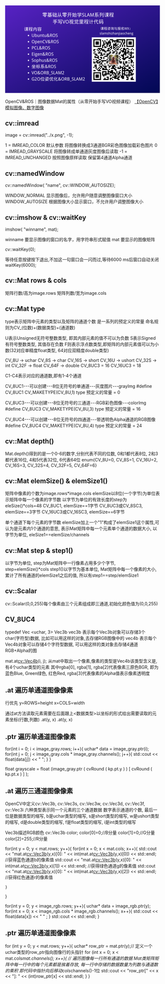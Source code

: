 ![](./2_opencv&ros/a_opencv_cvmat/小秋SLAM实战教程.png)

OpenCV&ROS｜图像数据Mat的属性（从零开始手写VO视频课程）
 [【OpenCV】模拟图像、数字图像](https://chunqiushenye.blog.csdn.net/article/details/90449301)

## cv::imread

image = cv::imread("../x.png", -1);

1 = IMREAD_COLOR 默认参数 将图像转换成3通道BGR彩色图像加载彩色图片
0 = IMREAD_GRAYSCALE 将图像转成单通道灰度图像后读取
-1 = IMREAD_UNCHANGED 按照图像原样读取 保留第4通道Alpha通道

## cv::namedWindow

cv::namedWindow( "name", cv::WINDOW_AUTOSIZE);

WINDOW_NORMAL 显示图像后，允许用户随意调整图像窗口大小
WINDOW_AUTOSIZE 根据图像大小显示窗口，不允许用户调整图像大小

## cv::imshow & cv::waitKey

imshow( "winname", mat);

winname 要显示图像的窗口的名字，用字符串形式赋值
mat 要显示的图像矩阵

cv::waitKey(0);

等待任意按键按下退出,不加这一句窗口会一闪而过,等待6000 ms后窗口自动关闭 waitKey(6000);

## cv::Mat rows & cols

矩阵行数/高为image.rows
矩阵列数/宽为image.cols

## cv::Mat type


type表示矩阵中元素的类型以及矩阵的通道个数 是一系列的预定义的常量 命名规则为CV_(位数)+(数据类型)+(通道数)

U表示Unsigned无符号整数类型, 即其内部元素的值不可以为负数
S表示Signed有符号整数类型, 其值存在负数
F则表示浮点数类型,即矩阵的内部元素值可以为小数(32对应单精度float类型, 64对应双精度double类型)

CV_8U -> uchar
CV_8S -> char
CV_16S -> short
CV_16U -> ushort
CV_32S -> int
CV_32F -> float
CV_64F -> double
CV_8UC3 = 16
CV_16UC3 = 18

C1-C4表示对应的通道数,即有1-4个通道

CV_8UC1---可以创建---8位无符号的单通道---灰度图片---grayImg
#define CV_8UC1 CV_MAKETYPE(CV_8U,1)  type 预定义的常量 = 0

CV_8UC3---可以创建---8位无符号的三通道---RGB彩色图像---colorImg
#define CV_8UC3 CV_MAKETYPE(CV_8U,3)  type 预定义的常量 = 16

CV_8UC4---可以创建---8位无符号的四通道---带透明色Alpha通道的RGB图像
#define CV_8UC4 CV_MAKETYPE(CV_8U,4)  type 预定义的常量 = 24



## cv::Mat depth()

Mat.depth()得到的是一个0-6的数字,分别代表不同的位数, 0和1都代表8位, 2和3都代表16位, 4和5代表32位, 6代表64位
enum{CV_8U=0, CV_8S=1, CV_16U=2, CV_16S=3, CV_32S=4, CV_32F=5, CV_64F=6}

## cv::Mat elemSize() & elemSize1()

矩阵中像素的个数为image.rows*image.cols
elemSize以8位(一个字节)为单位表示矩阵中每一个像素的字节数
以字节为单位的有效长度的step为eleSize()*cols=48
CV_8UC1, elemSize==1字节
CV_8UC3或CV_8SC3, elemSize==3字节
CV_16UC3或CV_16SC3, elemSize==6字节

单个通道下每个元素的字节数
elemSize加上一个"1"构成了elemSize1这个属性,可认为是元素内1个通道的意思,
表示Mat矩阵中每一个元素单个通道的数据大小, 以字节为单位, eleSize1==elemSize/channels

## cv::Mat step & step1()

以字节为单位, step为Mat矩阵中一行像素占用多少个字节, step=elemSize()*cols
step1()以字节为基本单位, Mat矩阵中每一个像素的大小, 累计了所有通道的elemSize1之后的值, 所以有step1==step/elemSize1


## cv::Scalar

cv::Scalar(0,0,255)每个像素由三个元素组成即三通道,初始化颜色值为(0,0,255)

## CV_8UC4

typedef Vec <uchar, 3> Vec3b
vec3b 表示每个Vec3b对象可以存储3个char(字符型)数据, 比如可以用这样的对象,去存储RGB图像中的
vec4b 表示每个Vec4b对象可以存储4个字符型数据, 可以用这样的类对象去存储4通道RGB+Alpha的图

mat.at<cv::Vec4b>(i, j);
从mat中取出一个像素,像素的类型是Vec4b该类型含义是, 有4个uchar类型的元素
其中rgba[0], rgba[1], rgba[2]代表像素三原色BGR, 即为蓝色Blue, Green绿色, 红色Red, rgba[3]代表像素的Alpha值表示像素透明度



## .at 遍历单通道图像像素

行优先
y=ROWS=height 
x=COLS=width

通过at方法读取元素需要在后面跟上<数据类型>以坐标的形式给出需要读取的元素坐标(行数,列数)
.at<uchar>(y, x)
.at<double>(y, x)




## .ptr 遍历单通道图像像素

for(int i = 0; i < image_gray.rows; i++){
    uchar* data = image_gray.ptr<uchar>(i);
    for(int j = 0; j < image_gray.cols * image_gray.channels(); j++){
        std::cout << float(data[j]) << " ";
    }
}


float grayscale = float (image_gray.ptr<uchar> ( cvRound ( kp.pt.y ) ) [ cvRound ( kp.pt.x ) ] );





## .at 遍历三通道图像像素

OpenCV中定义cv::Vec3b, cv::Vec3s, cv::Vec3w, cv::Vec3d, cv::Vec3f, cv::Vec3i 六种类型表示同一个元素的三个通道数据
数字表示通道的个数, 最后一位是数据类型的缩写, b是uchar类型的缩写, s是short类型的缩写, w是ushort类型的缩写, d是double类型的缩写, f是float类型的缩写, i是int类型的缩写

Vec3b描述RGB颜色
cv::Vec3b color;
color[0]=0;//B分量
color[1]=0;//G分量
color[2]=255;//R分量


for(int y = 0; y < mat.rows; y++){
    for(int x = 0; x < mat.cols; x++){
        std::cout << "mat.at<cv::Vec3b>(y,x)[0]: " << int(mat.at<cv::Vec3b>(y,x)[0]) << std::endl;  //获得蓝色通道b的像素值
        std::cout << "mat.at<cv::Vec3b>(y,x)[0]: " << int(mat.at<cv::Vec3b>(y,x)[1]) << std::endl;  //获得绿色通道g的像素值
        std::cout << "mat.at<cv::Vec3b>(y,x)[0]: " << int(mat.at<cv::Vec3b>(y,x)[2]) << std::endl;  //获得红色通道r的像素值
       
    }
}


for(int y = 0; y < image_rgb.rows; y++){
    uchar* data = image_rgb.ptr<uchar>(y);
    for(int x = 0; x < image_rgb.cols * image_rgb.channels(); x++){
        std::cout << float(data[x]) << " " ;
    }
    std::cout << std::endl;
}





## .ptr 遍历单通道图像像素

for (int y = 0; y < mat.rows; y++){
    uchar* row_ptr = mat.ptr(y);// 定义一个uchar类型的row_ptr指向图像行的头指针
    for (int x = 0; x < mat.cols*mat.channels(); x++){
        // 遍历图像每一行所有通道的数据 Mat类矩阵矩阵中每一行中的每个元素都是挨着存放, 每一行中存储的数据数量为列数与通道数的乘积 即代码中指针向后移动cols*channels()-1位
        std::cout << "row_ptr[" << x << "]: " << (int)row_ptr[x] << std::endl;
    }
}

